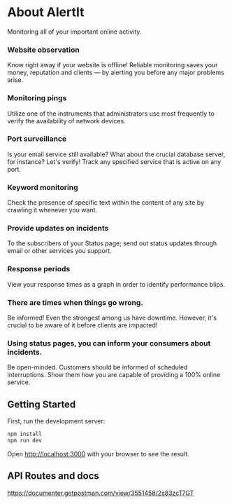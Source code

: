 # About AlertIt

Monitoring all of your important online activity.

### Website observation
Know right away if your website is offline! Reliable monitoring saves your money, reputation and clients — by alerting you before any major problems arise.

### Monitoring pings
Utilize one of the instruments that administrators use most frequently to verify the availability of network devices.

### Port surveillance
Is your email service still available? What about the crucial database server, for instance? Let's verify! Track any specified service that is active on any port.

### Keyword monitoring
Check the presence of specific text within the content of any site by crawling it whenever you want.

### Provide updates on incidents
To the subscribers of your Status page; send out status updates through email or other services you support.

### Response periods
View your response times as a graph in order to identify performance blips.

### There are times when things go wrong.
Be informed!
Even the strongest among us have downtime. However, it's crucial to be aware of it before clients are impacted!

### Using status pages, you can inform your consumers about incidents.
Be open-minded. Customers should be informed of scheduled interruptions. Show them how you are capable of providing a 100% online service.

## Getting Started

First, run the development server:

```bash
npm install
npm run dev
```

Open [http://localhost:3000](http://localhost:3000) with your browser to see the result.

## API Routes and docs

https://documenter.getpostman.com/view/3551458/2s83zcT7GT
